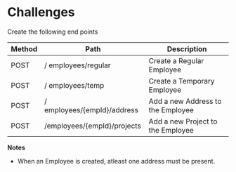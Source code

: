 # Challenges

Create the following end points

| Method | Path                        | Description                       | 
|--------|-----------------------------|----------------------------------- 
| POST   | / employees/regular         | Create a Regular Employee         |
| POST   | / employees/temp            | Create a Temporary Employee       |
| POST   | / employees/{empId}/address | Add a new Address to the Employee |
| POST   | /employees/{empId}/projects | Add a new Project to the Employee |

**Notes**

- When an Employee is created, atleast one address must be present.


